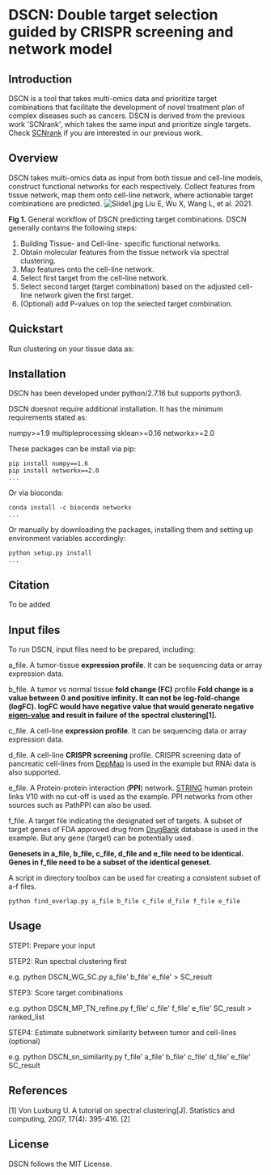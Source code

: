 DSCN: Double target selection guided by CRISPR screening and network model
======================================================================

Introduction
------------

DSCN is a tool that takes multi-omics data and prioritize target combinations that facilitate the development
of novel treatment plan of complex diseases such as cancers.
DSCN is derived from the previous work 'SCNrank', which takes the same input and prioritize single targets.
Check <a href="https://link.springer.com/article/10.1186/s12920-020-0681-6">SCNrank</a> if you are interested in our previous work.


Overview
--------
DSCN takes multi-omics data as input from both tissue and cell-line models, construct functional networks for each respectively.
Collect features from tissue network, map them onto cell-line network, where actionable target combinations are predicted.
![Slide1.jpg](https://www.biorxiv.org/content/biorxiv/early/2021/09/06/2021.09.06.459081/F1.large.jpg?width=800&height=600&carousel=1)
Liu E, Wu X, Wang L, et al. 2021.

**Fig 1.** General workflow of DSCN predicting target combinations.
DSCN generally contains the following steps:
1. Building Tissue- and Cell-line- specific functional networks.
2. Obtain molecular features from the tissue network via spectral clustering.
3. Map features onto the cell-line network.
4. Select first target from the cell-line network.
5. Select second target (target combination) based on the adjusted cell-line network given the first target.
6. (Optional) add P-values on top the selected target combination.

Quickstart
----------
Run clustering on your tissue data as:



Installation
----------
DSCN has been developed under python/2.7.16 but supports python3.

DSCN doesnot require additional installation. It has the minimum requirements stated as:

numpy>=1.9
multipleprocessing
sklean>=0.16
networkx>=2.0

These packages can be install via pip:
```
pip install numpy==1.6
pip install networkx==2.0
...
```
Or via bioconda:
```
conda install -c bioconda networkx
...
```
Or manually by downloading the packages, installing them and setting up environment variables accordingly:
```
python setup.py install
...
```
Citation
--------
To be added


Input files
-----------
To run DSCN, input files need to be prepared, including:

a_file. A tumor-tissue **expression profile**. It can be sequencing data or array expression data.

b_file. A tumor vs normal tissue **fold change (FC)** profile
**Fold change is a value between 0 and positive infinity. It can not be log-fold-change (logFC). logFC would have negative value that would generate negative [eigen-value](https://en.wikipedia.org/wiki/Eigenvalues_and_eigenvectors) and result in failure of the spectral clustering[1].**

c_file. A cell-line **expression profile**. It can be sequencing data or array expression data.

d_file. A cell-line **CRISPR screening** profile. CRISPR screening data of pancreatic cell-lines from [DepMap](https://depmap.org/portal/) is used in the example but RNAi data is also supported.

e_file. A Protein-protein interaction (**PPI**) network. [STRING](https://string-db.org/cgi/download?sessionId=bZvjml3QVCPG) human protein links V10 with no cut-off is used as the example. PPI networks from other sources such as PathPPI can also be used.

f_file. A target file indicating the designated set of targets. A subset of target genes of FDA approved drug from [DrugBank](https://go.drugbank.com/) database is used in the example. But any gene (target) can be potentially used.

**Genesets in a_file, b_file, c_file, d_file and e_file need to be identical. Genes in f_file need to be a subset of the identical geneset.**

A script in directory toolbox can be used for creating a consistent subset of a-f files.
```
python find_overlap.py a_file b_file c_file d_file f_file e_file

```

Usage
------
STEP1: Prepare your input

STEP2: Run spectral clustering first

e.g. python DSCN_WG_SC.py a_file' b_file' e_file' > SC_result

STEP3: Score target combinations 

e.g. python DSCN_MP_TN_refine.py f_file' c_file' f_file' e_file' SC_result > ranked_list

STEP4: Estimate subnetwork similarity between tumor and cell-lines (optional)

e.g. python DSCN_sn_similarity.py f_file' a_file' b_file' c_file' d_file' e_file' SC_result

References
----------
[1] Von Luxburg U. A tutorial on spectral clustering[J]. Statistics and computing, 2007, 17(4): 395-416.
[2] 

License
-------
DSCN follows the MIT License.